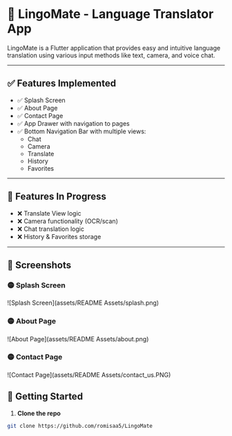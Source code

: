 # 📱 LingoMate - Language Translator App

LingoMate is a Flutter application that provides easy and intuitive language translation using various input methods like text, camera, and voice chat.

---

## ✅ Features Implemented

- ✅ Splash Screen
- ✅ About Page
- ✅ Contact Page
- ✅ App Drawer with navigation to pages
- ✅ Bottom Navigation Bar with multiple views:
  - Chat
  - Camera
  - Translate
  - History
  - Favorites

---

## 🔧 Features In Progress

- ❌ Translate View logic
- ❌ Camera functionality (OCR/scan)
- ❌ Chat translation logic
- ❌ History & Favorites storage


---
## 📸 Screenshots

### 🟡 Splash Screen
![Splash Screen](assets/README Assets/splash.png)

### 🟡 About Page
![About Page](assets/README Assets/about.png)

### 🟡 Contact Page
![Contact Page](assets/README Assets/contact_us.PNG)


## 🚀 Getting Started

1. **Clone the repo**  
```bash
git clone https://github.com/romisaa5/LingoMate
